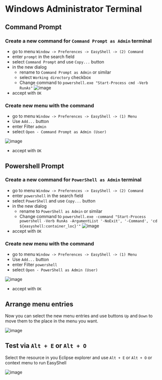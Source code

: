 # Windows Administrator Terminal

##  Command Prompt

### Create a new command for `Command Prompt as Admin` terminal

- go to menu `Window -> Preferences -> EasyShell -> (2) Command`
- enter `prompt` in the search field
- select `Command Prompt` and use `Copy...` button
- in the new dialog
  - rename to `Command Prompt as Admin` or similar
  - select `Working directory` checkbox
  - Change command to `powershell.exe "Start-Process cmd -Verb RunAs"`
![image](https://user-images.githubusercontent.com/95811/109027578-3d0d9c80-76c1-11eb-9315-ce016be96667.png)
- accept with `OK`

### Create new menu with the command

- go to menu `Window -> Preferences -> EasyShell -> (1) Menu`
- Use `Add...` button
- enter Filter `admin`
- select `Open - Command Prompt as Admin (User)`

![image](https://user-images.githubusercontent.com/95811/109031691-3e40c880-76c5-11eb-8981-2b48fd9570c8.png)
- accept with `OK`

## Powershell Prompt

### Create a new command for `PowerShell as Admin` terminal

- go to menu `Window -> Preferences -> EasyShell -> (2) Command`
- enter `powershell` in the search field
- select `PowerShell` and use `Copy...` button
- in the new dialog
  - rename to `PowerShell as Admin` or similar
  - Change command to `powershell.exe -command "Start-Process powershell -Verb RunAs -ArgumentList '-NoExit', '-Command', 'cd ${easyshell:container_loc}'"`
![image](https://user-images.githubusercontent.com/95811/109144127-14d57a80-7761-11eb-9946-df2379afaf9a.png)
- accept with `OK`

### Create new menu with the command
- go to menu `Window -> Preferences -> EasyShell -> (1) Menu`
- Use `Add...` button
- enter Filter `powershell`
- select `Open - PowerShell as Admin (User)`

![image](https://user-images.githubusercontent.com/95811/109031898-70eac100-76c5-11eb-8b00-febe2ae5f1a3.png)
- accept with `OK`

## Arrange menu entries
Now you can select the new menu entries and use buttons `Up` and `Down` to move them to the place in the menu you want.

![image](https://user-images.githubusercontent.com/95811/109032353-dc349300-76c5-11eb-8e5f-9d98cad87904.png)

## Test via `Alt + E` or `Alt + O`
Select the resource in you Eclipse explorer and use `Alt + E` or `Alt + O` or context menu to run EasyShell

![image](https://user-images.githubusercontent.com/95811/109032748-40efed80-76c6-11eb-904c-d444ac729d21.png)